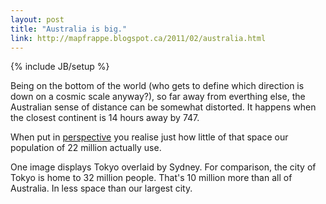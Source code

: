 ```yaml
---
layout: post
title: "Australia is big."
link: http://mapfrappe.blogspot.ca/2011/02/australia.html
---
```

{% include JB/setup %}

Being on the bottom of the world (who gets to define which direction is down on a cosmic scale anyway?), so far away from everthing else, the Australian sense of distance can be somewhat distorted. It happens when the closest continent is 14 hours away by 747. 

When put in [perspective](http://mapfrappe.blogspot.ca/2011/02/australia.html) you realise just how little of that space our population of 22 million actually use. 

One image displays Tokyo overlaid by Sydney. For comparison, the city of Tokyo is home to 32 million people. That's 10 million more than all of Australia. In less space than our largest city.
